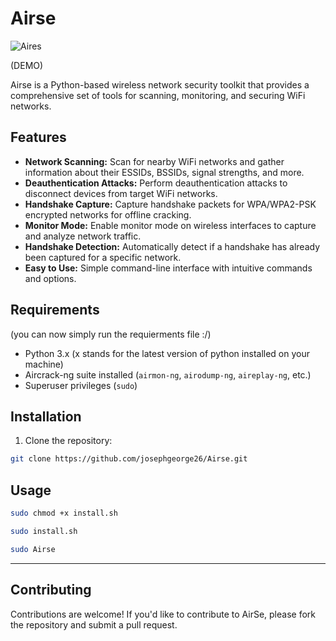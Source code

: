# Airse
![Aires](https://github.com/josephgeorge26/Airse/assets/62404986/6cb61527-9502-4ae9-aba4-65d792f98c86)


(DEMO)

Airse is a Python-based wireless network security toolkit that provides a comprehensive set of tools for scanning, monitoring, and securing WiFi networks.

## Features

- **Network Scanning:** Scan for nearby WiFi networks and gather information about their ESSIDs, BSSIDs, signal strengths, and more.
- **Deauthentication Attacks:** Perform deauthentication attacks to disconnect devices from target WiFi networks.
- **Handshake Capture:** Capture handshake packets for WPA/WPA2-PSK encrypted networks for offline cracking.
- **Monitor Mode:** Enable monitor mode on wireless interfaces to capture and analyze network traffic.
- **Handshake Detection:** Automatically detect if a handshake has already been captured for a specific network.
- **Easy to Use:** Simple command-line interface with intuitive commands and options.
## Requirements
(you can now simply run the requierments file :/)
- Python 3.x (x stands for the latest version of python installed on your machine)
- Aircrack-ng suite installed (`airmon-ng`, `airodump-ng`, `aireplay-ng`, etc.)
- Superuser privileges (`sudo`)
  
## Installation

1. Clone the repository:

```bash
git clone https://github.com/josephgeorge26/Airse.git
```

## Usage

```bash
sudo chmod +x install.sh

sudo install.sh

sudo Airse
```
---
## Contributing

Contributions are welcome! If you'd like to contribute to AirSe, please fork the repository and submit a pull request.
